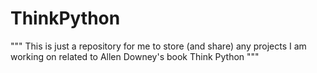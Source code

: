 # ThinkPython
"""
This is just a repository for me to store (and share) any projects I am working on related to Allen Downey's book Think Python
"""
